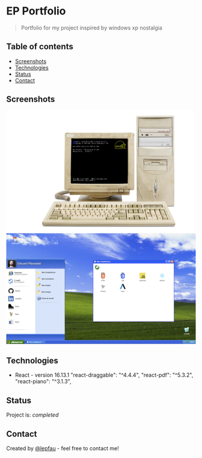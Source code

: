 # EP Portfolio

> Portfolio for my project inspired by windows xp nostalgia
## Table of contents

- [Screenshots](#screenshots)
- [Technologies](#technologies)
- [Status](#status)
- [Contact](#contact)



## Screenshots

![App screenshot](portfolioxp1.png)
![App screenshot1](portfolioxp2.png)



## Technologies

- React - version 16.13.1
"react-draggable": "^4.4.4",
"react-pdf": "^5.3.2",
"react-piano": "^3.1.3",

## Status

Project is: _completed_

## Contact

Created by [@lepfau](https://www.github.com/lepfau) - feel free to contact me!
